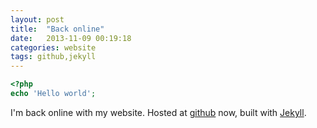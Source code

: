 ```yaml
---
layout: post
title:  "Back online"
date:   2013-11-09 00:19:18
categories: website
tags: github,jekyll
---
```


```PHP
<?php
echo 'Hello world';
```

I'm back online with my website. Hosted at [github][github] now, built with [Jekyll][jekyll].

[github]: https://github.com
[jekyll]: http://jekyllrb.com
